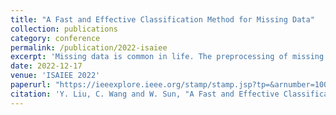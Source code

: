 ```yaml
---
title: "A Fast and Effective Classification Method for Missing Data"
collection: publications
category: conference
permalink: /publication/2022-isaiee
excerpt: 'Missing data is common in life. The preprocessing of missing data is the premise of pattern classification. Therefore, it is necessary to use the existing reliable training data set to attribute missing data. These methods have a significant impact on dealing with ambiguity in data sets. Therefore, it is necessary and effective to use accurate data and estimation methods to imput missing data. This paper presents a fast and effective method for missing data classification. Specifically, we propose two strategies to estimate incomplete data, namely, nearest class-center imputation (NCCI) and weighted class-center imputation (WCCI). At the same time, in order to further eliminate the influence of noise in the training set, we also propose a method to optimize the training set. Finally, a conventional classifier is used to classify the estimated incomplete data. The effectiveness of the proposed method is verified by testing different datasets with related methods.'
date: 2022-12-17
venue: 'ISAIEE 2022'
paperurl: "https://ieeexplore.ieee.org/stamp/stamp.jsp?tp=&arnumber=10071204"
citation: 'Y. Liu, C. Wang and W. Sun, "A Fast and Effective Classification Method for Missing Data," 2022 International Symposium on Advances in Informatics, Electronics and Education (ISAIEE), Frankfurt, Germany, 2022, pp. 219-224, doi: 10.1109/ISAIEE57420.2022.00052.'
---
```

